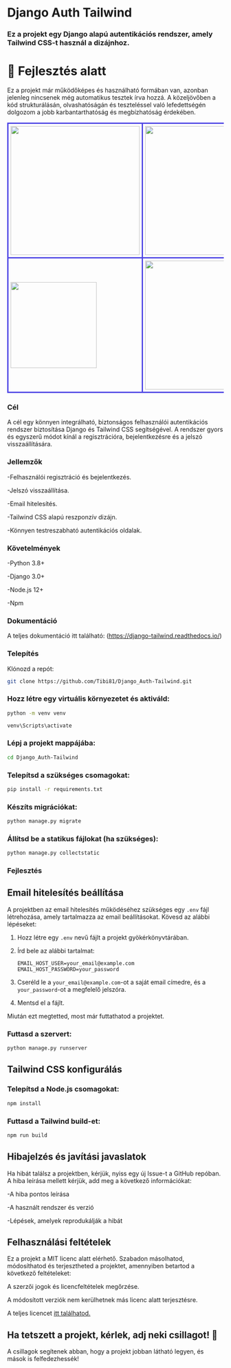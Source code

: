 # Django Auth Tailwind
### Ez a projekt egy Django alapú autentikációs rendszer, amely Tailwind CSS-t használ a dizájnhoz.

# 🚧  Fejlesztés alatt
Ez a projekt már működőképes és használható formában van, azonban jelenleg nincsenek még automatikus tesztek írva hozzá. A közeljövőben a kód strukturálásán, olvashatóságán és teszteléssel való lefedettségén dolgozom a jobb karbantarthatóság és megbízhatóság érdekében.

<table>
  <tr>
    <td style="border: 3px solid #4F46E5; padding: 5px;">
      <img src="https://raw.githubusercontent.com/Tibi81/Django_Auth-Tailwind/refs/heads/main/Macbook-Air-127.0.0.1.png" width="300"/>
    </td>
    <td style="border: 3px solid #4F46E5; padding: 5px;">
      <img src="https://raw.githubusercontent.com/Tibi81/Django_Auth-Tailwind/refs/heads/main/iPad-Air-4-127.0.0.1.png" width="300"/>
    </td>
  </tr>
  <tr>
    <td style="border: 3px solid #4F46E5; padding: 5px;">
      <img src="https://raw.githubusercontent.com/Tibi81/Django_Auth-Tailwind/refs/heads/main/iPhone-13-PRO-127.0.0.1.png" width="200"/>
    </td>
    <td style="border: 3px solid #4F46E5; padding: 5px;">
      <img src="https://raw.githubusercontent.com/Tibi81/Django_Auth-Tailwind/refs/heads/main/Macbook-Air-127.0.0.1%20(1).png" width="300"/>
    </td>
  </tr>
</table>






### Cél
A cél egy könnyen integrálható, biztonságos felhasználói autentikációs rendszer biztosítása Django és Tailwind CSS segítségével. A rendszer gyors és egyszerű módot kínál a regisztrációra, bejelentkezésre és a jelszó visszaállítására.

### Jellemzők
-Felhasználói regisztráció és bejelentkezés.

-Jelszó visszaállítása.

-Email hitelesítés.

-Tailwind CSS alapú reszponzív dizájn.

-Könnyen testreszabható autentikációs oldalak.

### Követelmények
-Python 3.8+

-Django 3.0+

-Node.js 12+

-Npm

### Dokumentáció

A teljes dokumentáció itt található: (https://django-tailwind.readthedocs.io/)

### Telepítés
Klónozd a repót:

```bash
git clone https://github.com/Tibi81/Django_Auth-Tailwind.git
```

### Hozz létre egy virtuális környezetet és aktiváld:
```bash
python -m venv venv
```
```bash
venv\Scripts\activate
```

### Lépj a projekt mappájába:

```bash
cd Django_Auth-Tailwind
```
### Telepítsd a szükséges csomagokat:

```bash
pip install -r requirements.txt
```
### Készíts migrációkat:

```bash
python manage.py migrate
```
### Állítsd be a statikus fájlokat (ha szükséges):

```bash
python manage.py collectstatic
```
### Fejlesztés<br>

## Email hitelesítés beállítása

A projektben az email hitelesítés működéséhez szükséges egy `.env` fájl létrehozása, amely tartalmazza az email beállításokat. Kövesd az alábbi lépéseket:

1. Hozz létre egy `.env` nevű fájlt a projekt gyökérkönyvtárában.
2. Írd bele az alábbi tartalmat:

    ```env
    EMAIL_HOST_USER=your_email@example.com
    EMAIL_HOST_PASSWORD=your_password
    ```

3. Cseréld le a `your_email@example.com`-ot a saját email címedre, és a `your_password`-ot a megfelelő jelszóra.
4. Mentsd el a fájlt.

Miután ezt megtetted, most már futtathatod a projektet.


### Futtasd a szervert:

```bash
python manage.py runserver
```
## Tailwind CSS konfigurálás<br>

### Telepítsd a Node.js csomagokat:

```bash
npm install
```
### Futtasd a Tailwind build-et:

```bash
npm run build
```

## Hibajelzés és javítási javaslatok
Ha hibát találsz a projektben, kérjük, nyiss egy új Issue-t a GitHub repóban. A hiba leírása mellett kérjük, add meg a következő információkat:

-A hiba pontos leírása

-A használt rendszer és verzió

-Lépések, amelyek reprodukálják a hibát

## Felhasználási feltételek

Ez a projekt a MIT licenc alatt elérhető. Szabadon másolhatod, módosíthatod és terjesztheted a projektet, amennyiben betartod a következő feltételeket:

A szerzői jogok és licencfeltételek megőrzése.

A módosított verziók nem kerülhetnek más licenc alatt terjesztésre.

A teljes licencet [itt találhatod.](https://opensource.org/license/mit)

## Ha tetszett a projekt, kérlek, adj neki csillagot! 🌟

A csillagok segítenek abban, hogy a projekt jobban látható legyen, és mások is felfedezhessék!

